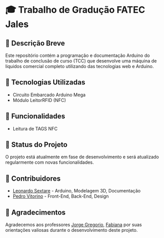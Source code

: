 # 🎓 Trabalho de Gradução FATEC Jales

## 👀 Descrição Breve
Este repositório contém a programação e documentação Arduino do trabalho de conclusão de curso (TCC) que desenvolve uma máquina de liquidos comercial completo utilizando das tecnologias web e Arduino.

## 📱 Tecnologias Utilizadas
- Circuito Embarcado Arduino Mega
- Módulo LeitorRFID (NFC)

## 🔹 Funcionalidades
- Leitura de TAGS NFC
  

## 🚧 Status do Projeto
O projeto está atualmente em fase de desenvolvimento e será atualizado regularmente com novas funcionalidades.

## 👥 Contribuidores
- [Leonardo Sextare]() - Arduino, Modelagem 3D, Documentação
- [Pedro Vitorino]() - Front-End, Back-End, Design

## 🤝 Agradecimentos
Agradecemos aos professores [Jorge Gregorio](), [Fabiana]() por suas orientações valiosas durante o desenvolvimento deste projeto.

